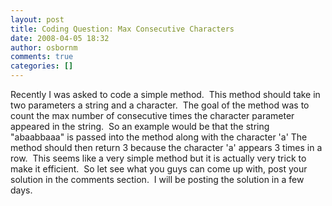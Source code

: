 ```yaml
---
layout: post
title: Coding Question: Max Consecutive Characters
date: 2008-04-05 18:32
author: osbornm
comments: true
categories: []
---
```

Recently I was asked to code a simple method.  This method should take in two parameters a string and a character.  The goal of the method was to count the max number of consecutive times the character parameter appeared in the string.  So an example would be that the string "abaabbaaa" is passed into the method along with the character 'a' The method should then return 3 because the character 'a' appears 3 times in a row.  This seems like a very simple method but it is actually very trick to make it efficient.  So let see what you guys can come up with, post your solution in the comments section.  I will be posting the solution in a few days.

